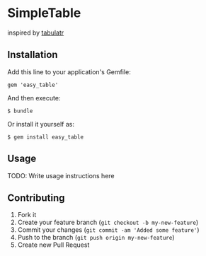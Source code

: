 # SimpleTable

inspired by  [tabulatr](https://github.com/provideal/tabulatr)

## Installation

Add this line to your application's Gemfile:

    gem 'easy_table'

And then execute:

    $ bundle

Or install it yourself as:

    $ gem install easy_table

## Usage

TODO: Write usage instructions here

## Contributing

1. Fork it
2. Create your feature branch (`git checkout -b my-new-feature`)
3. Commit your changes (`git commit -am 'Added some feature'`)
4. Push to the branch (`git push origin my-new-feature`)
5. Create new Pull Request
